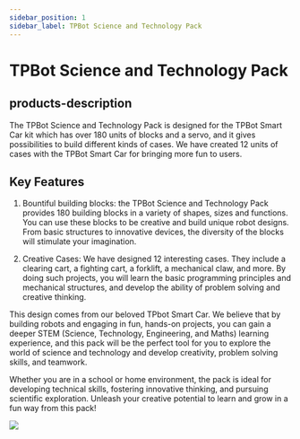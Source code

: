 ```yaml
---
sidebar_position: 1
sidebar_label: TPBot Science and Technology Pack
---
```


# TPBot Science and Technology Pack

## products-description

The TPBot Science and Technology Pack is designed for the TPBot Smart Car kit which has over 180 units of blocks and a servo, and it gives possibilities to build different kinds of cases. We have created 12 units of cases with the TPBot Smart Car for bringing more fun to users.

## Key Features

1. Bountiful building blocks: the TPBot Science and Technology Pack provides 180  building blocks in a variety of shapes, sizes and functions. You can use these blocks to be creative and build unique robot designs. From basic structures to innovative devices, the diversity of the blocks will stimulate your imagination.

2. Creative Cases: We have designed 12 interesting cases. They include a clearing cart, a fighting cart, a forklift, a mechanical claw, and more. By doing such projects, you will learn the basic programming principles and mechanical structures, and develop the ability of problem solving and creative thinking.

This design comes from our beloved TPbot Smart Car. We believe that by building robots and engaging in fun, hands-on projects, you can gain a deeper STEM (Science, Technology, Engineering, and Maths) learning experience, and this pack will be the perfect tool for you to explore the world of science and technology and develop creativity, problem solving skills, and teamwork.

Whether you are in a school or home environment, the pack is ideal for developing technical skills, fostering innovative thinking, and pursuing scientific exploration. Unleash your creative potential to learn and grow in a fun way from this pack!

![](https://wiki-media-ef.oss-cn-hongkong.aliyuncs.com/docs/microbit/microbit-smart-car/microbit-tpbot/brick-expansion-case/images/tpbot-science-and-technology-pack-01.png)
